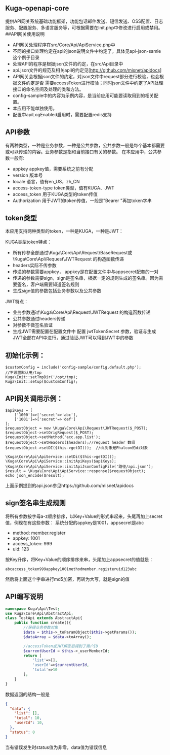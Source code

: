 ## Kuga-openapi-core
提供API网关系统基础功能框架，功能包话邮件发送、短信发送、OSS配置、日志服务、配置服务、多语言服务等，可根据需要在Init.php中修改进行启用或禁用。
##API网关使用说明

- API网关处理程序在src/Core/Api/ApiService.php中
- 不同的接口处理约定在api的json说明文件中约定了，具体见api-json-samle这个例子目录
- 处理API的程序是根据json文件的约定，在src/Api目录中
- api.json文件的规范及相关api的约定见[http://github.com/misnet/apidocs]
- API网关会根据json文件的约定，对json文件中request部分进行校验，也会根据文件约定是否
需要accessToken进行校验；同时json文件中约定了API处理接口的命名空间及处理的类和方法。
- config-sample中的内容为示例内容，是当前应用可能要读取用到的相关配置。
- 本应用不能单独使用。
- 配置中apiLogEnabled启用时，需要配置redis支持

## API参数
有两种类型，一种是业务参数，一种是公共参数，公共参数一般是每个基本都需要或可以传递的内容。业务参数是指和当前接口有关的参数。
在本应用中，公共参数一般有:
- appkey appkey值，需要系统之前有分配
- version 版本号
- locale  语言，值有en_US，zh_CN
- access-token-type token类型，值有KUGA、JWT
- access_token 用于KUGA类型的token传值
- Authorization  用于JWT的token传值，一般是"Bearer "再加token字串

## token类型
本应用支持两种类型的token，一种是KUGA，一种是JWT：

KUGA类型token特点：
- 所有传参全部通过\Kuga\Core\Api\Request\BaseRequest或\Kuga\Core\Api\Request\JWTRequest 的构造函数传递
- headers实际不传参数
- 传递的参数需要appkey， appkey是在配置文件中与appsecret配套的一对
- 传递的参数需要sign，sign是签名串，根据一定的规则生成的签名串。因为需要签名，客户端需要知道签名规则
- 生成sign值的参数包括业务参数以及公共参数

JWT特点：
- 业务参数通过\Kuga\Core\Api\Request\JWTRequest 的构造函数传递
- 公共参数通过headers传递
- 对参数不做签名验证
- 生成JWT需要配置在配置文件中 配置 jwtTokenSecret 参数，验证与生成JWT全部在API中进行，通过验证JWT可以得到JWT中的参数
## 初始化示例：
```
$customConfig = include('config-sample/config.default.php');
//不设置默认用/tmp
Kuga\Init::setTmpDir('/opt/tmp);
Kuga\Init::setup($customConfig);
```
## API网关调用示例：
```
$apiKeys = [
    ['1000']=>['secret'=>'abc'],
    ['1001']=>['secret'=>'def']
];
$requestObject = new \Kuga\Core\Api\Request\JWTRequest($_POST);
$requestObject->setOrigRequest($_POST);
$requestObject->setMethod('acc.app.list');
$requestObject->setHeaders($headers);//request header 数组
$requestObject->setDI($this->getDI());  //di对象是Phalcon的di对象

\Kuga\Core\Api\ApiService::setDi($this->getDI());
\Kuga\Core\Api\ApiService::initApiKeys($apiKeys);
\Kuga\Core\Api\ApiService::initApiJsonConfigFile('路径/api.json');
$result = \Kuga\Core\Api\ApiService::response($requestObject);
echo json_encode($result);
```

上面示例提到的api.json参见https://github.com/misnet/apidocs

## sign签名串生成规则
将所有参数按字母a-z顺序排序，以Key+Value的形式串起来，头尾再加上secret值，例现在有这些参数：
系统分配的appkey是1001，appsecret是abc

- method: member.register
- appkey: 1001
- access_token: 999
- uid: 123

按Key升序，将Key+Value的顺序排序来串，头尾加上appsecret的值就是：
```
abcaccess_token999appkey1001methodmember.registeruid123abc
```
然后将上面这个字串进行md5加密，再转为大写，就是sign的值

## API编写说明
```php
namespace Kuga\Api\Test;
use Kuga\Core\Api\AbstractApi;
class TestApi extends AbstractApi{
    public function create(){
        //获得业务参数对象
        $data = $this->_toParamObject($this->getParams());
        $dataArray = $data->toArray();

        //accessToken或JWT解密后得到了用户ID
        $currentUserId = $this->_userMemberId;
        return [
            'list'=>[],
            'userId'=>$currentUserId,
            'total'=>10
        ];
    }
}
```
数据返回的结构一般是
```json
{
  "data": {
    "list": [],
    "total": 10,
    "userId": 10,
  },
  "status": 0
}
```
当有错误发生时status值为非零，data值为错误信息